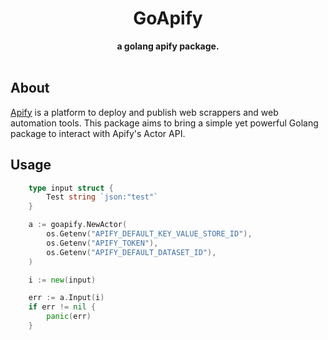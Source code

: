 <h1  align="center">GoApify</h1>
<div align="center">
  <strong> a golang apify package.</strong>
</div>
<br />

  

## About
[Apify](https://apify.com) is a platform to deploy and publish web scrappers and web automation tools. This package aims to bring a simple yet powerful Golang package to interact with Apify's Actor API. 

## Usage
```go
    type input struct {
        Test string `json:"test"`
    }

    a := goapify.NewActor(
		os.Getenv("APIFY_DEFAULT_KEY_VALUE_STORE_ID"),
		os.Getenv("APIFY_TOKEN"),
		os.Getenv("APIFY_DEFAULT_DATASET_ID"),
	)

	i := new(input)

	err := a.Input(i)
	if err != nil {
		panic(err)
	}

```
